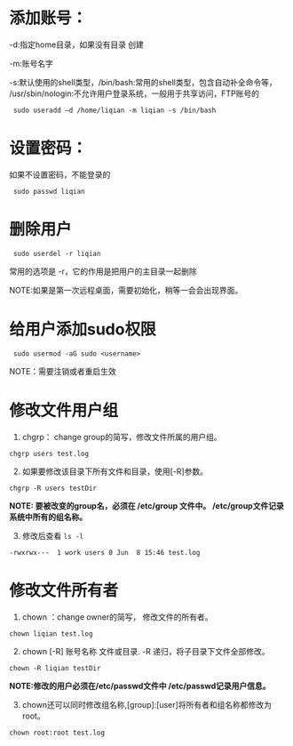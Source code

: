 
# 添加账号：
-d:指定home目录，如果没有目录 创建

-m:账号名字

-s:默认使用的shell类型，/bin/bash:常用的shell类型，包含自动补全命令等， /usr/sbin/nologin:不允许用户登录系统，一般用于共享访问，FTP账号的
```
 sudo useradd –d /home/liqian -m liqian -s /bin/bash
```

# 设置密码：

如果不设置密码，不能登录的
```
 sudo passwd liqian
```

# 删除用户
```
 sudo userdel -r liqian
```
常用的选项是 -r，它的作用是把用户的主目录一起删除

NOTE:如果是第一次远程桌面，需要初始化，稍等一会会出现界面。

# 给用户添加sudo权限
``` 
 sudo usermod -aG sudo <username>
```
NOTE：需要注销或者重启生效


# 修改文件用户组
1. chgrp： change group的简写，修改文件所属的用户组。
```
chgrp users test.log
```

2. 如果要修改该目录下所有文件和目录，使用[-R]参数。
```
chgrp -R users testDir
```
**NOTE: 要被改变的group名，必须在 /etc/group 文件中。 /etc/group文件记录系统中所有的组名称。**

3. 修改后查看 `ls -l`

```
-rwxrwx---  1 work users 0 Jun  8 15:46 test.log
```

# 修改文件所有者
1. chown ：change owner的简写， 修改文件的所有者。
```
chown liqian test.log
```

2. chown [-R] 账号名称  文件或目录. -R 递归，将子目录下文件全部修改。
```
chown -R liqian testDir
```
**NOTE:修改的用户必须在/etc/passwd文件中 /etc/passwd记录用户信息。**

3. chown还可以同时修改组名称,[group]:[user]将所有者和组名称都修改为root。
```
chown root:root test.log
```
